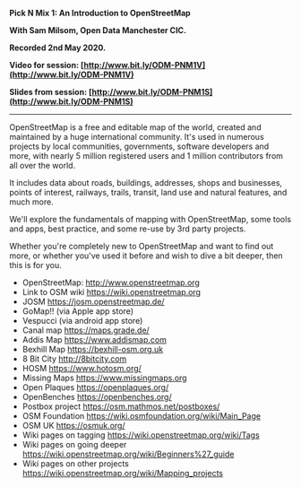 **Pick N Mix 1: An Introduction to OpenStreetMap**

**With Sam Milsom, Open Data Manchester CIC.**

**Recorded 2nd May 2020.**

**Video for session: [http://www.bit.ly/ODM-PNM1V](http://www.bit.ly/ODM-PNM1V)**

**Slides from session: [http://www.bit.ly/ODM-PNM1S](http://www.bit.ly/ODM-PNM1S)**

----

OpenStreetMap is a free and editable map of the world, created and maintained by a huge international community. It's used in numerous projects by local communities, governments, software developers and more, with nearly 5 million registered users and 1 million contributors from all over the world.

It includes data about roads, buildings, addresses, shops and businesses, points of interest, railways, trails, transit, land use and natural features, and much more.

We'll explore the fundamentals of mapping with OpenStreetMap, some tools and apps, best practice, and some re-use by 3rd party projects.

Whether you're completely new to OpenStreetMap and want to find out more, or whether you've used it before and wish to dive a bit deeper, then this is for you.

- OpenStreetMap: http://www.openstreetmap.org
- Link to OSM wiki https://wiki.openstreetmap.org
- JOSM https://josm.openstreetmap.de/
- GoMap!! (via Apple app store)
- Vespucci (via android app store)
- Canal map https://maps.grade.de/
- Addis Map https://www.addismap.com
- Bexhill Map https://bexhill-osm.org.uk
- 8 Bit City http://8bitcity.com
- HOSM https://www.hotosm.org/
- Missing Maps https://www.missingmaps.org
- Open Plaques https://openplaques.org/
- OpenBenches https://openbenches.org/
- Postbox project https://osm.mathmos.net/postboxes/
- OSM Foundation https://wiki.osmfoundation.org/wiki/Main_Page
- OSM UK https://osmuk.org/
- Wiki pages on tagging https://wiki.openstreetmap.org/wiki/Tags
- Wiki pages on going deeper https://wiki.openstreetmap.org/wiki/Beginners%27_guide
- Wiki pages on other projects https://wiki.openstreetmap.org/wiki/Mapping_projects


